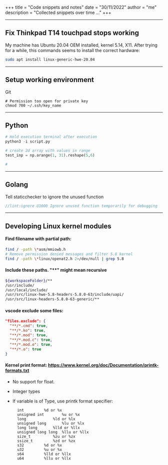 +++
title = "Code snippets and notes"
date = "30/11/2022"
author = "me"
description = "Collected snippets over time ..."
+++

---
## Fix Thinkpad T14 touchpad stops working
My machine has Ubuntu 20.04 OEM installed, kernel 5.14, X11. After trying for a while, this commands seems to install the correct hardware:
```bash
sudo apt install linux-generic-hwe-20.04
```
---
## Setup working environment
Git
```
# Permission too open for private key
chmod 700 ~/.ssh/key_name
```
---
## Python
```python
# Hold execution terminal after execution
python3 -i script.py

# create 2d array with values in range
test_inp = np.arange(1, 31).reshape(5,6)

#
```

---
## Golang
Tell staticchecker to ignore the unused function
```go
//lint:ignore U1000 Ignore unused function temporarily for debugging
```
---

## Developing Linux kernel modules

#### Find filename with partial path:
```bash
find / -path \*asm/mmiowb.h
# Remove permission denied messages and filter 5.8 kernel
find / -path \*linux/openat2.h 2>/dev/null | grep 5.8
```


#### Include these paths. "**" might mean recursive 
```bash
${workspaceFolder}/**
/usr/include/
/usr/local/include/
/usr/src/linux-hwe-5.8-headers-5.8.0-63/include/uapi/
/usr/src/linux-headers-5.8.0-63-generic/**
```

#### vscode exclude some files:
```json
"files.exclude": {
  "**/*.cmd": true,
  "**/*.ko": true,
  "**/*.mod": true,
  "**/*.mod.c": true,
  "**/*.mod.o": true,
  "**/*.o": true
}
```

#### Kernel print format: https://www.kernel.org/doc/Documentation/printk-formats.txt

- No support for float.
- Integer types
- If variable is of Type,		use printk format specifier:

	
		int			%d or %x
		unsigned int		%u or %x
		long			%ld or %lx
		unsigned long		%lu or %lx
		long long		%lld or %llx
		unsigned long long	%llu or %llx
		size_t			%zu or %zx
		ssize_t			%zd or %zx
		s32			%d or %x
		u32			%u or %x
		s64			%lld or %llx
		u64			%llu or %llx

